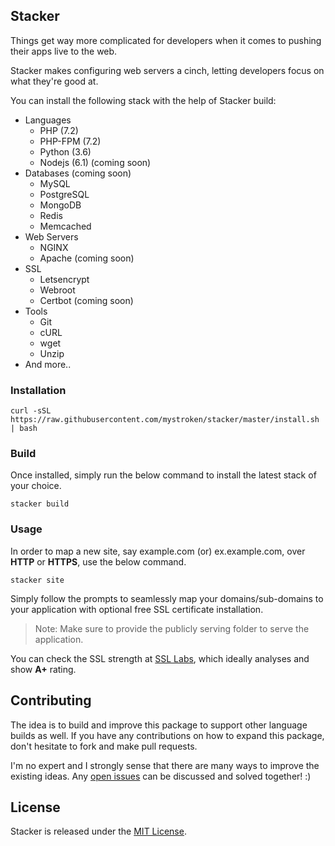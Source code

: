 ## Stacker

Things get way more complicated for developers when it comes to pushing their apps live to the web.

Stacker makes configuring web servers a cinch, letting developers focus on what they're good at.

You can install the following stack with the help of Stacker build:

- Languages
  - PHP (7.2)
  - PHP-FPM (7.2)
  - Python (3.6)
  - Nodejs (6.1) (coming soon)
- Databases (coming soon)
  - MySQL
  - PostgreSQL
  - MongoDB
  - Redis
  - Memcached
- Web Servers
  - NGINX
  - Apache (coming soon)
- SSL
  - Letsencrypt
  - Webroot
  - Certbot (coming soon)
- Tools
  - Git
  - cURL
  - wget
  - Unzip
- And more..

### Installation

```curl
curl -sSL https://raw.githubusercontent.com/mystroken/stacker/master/install.sh | bash
```

### Build

Once installed, simply run the below command to install the latest stack of your choice.

```curl
stacker build
```

### Usage

In order to map a new site, say example.com (or) ex.example.com, over **HTTP** or **HTTPS**, use the below command.

```curl
stacker site
```

Simply follow the prompts to seamlessly map your domains/sub-domains to your application with optional free SSL certificate installation.

> Note: Make sure to provide the publicly serving folder to serve the application.

You can check the SSL strength at [SSL Labs](https://www.ssllabs.com/ssltest/), which ideally analyses and show **A+** rating.

## Contributing

The idea is to build and improve this package to support other language builds as well.
If you have any contributions on how to expand this package, don't hesitate to fork and make pull requests.

I'm no expert and I strongly sense that there are many ways to improve the existing ideas.
Any [open issues](https://github.com/santoshbaggam/stacker/issues) can be discussed and solved together! :)

## License

Stacker is released under the [MIT License](https://github.com/santoshbaggam/stacker/blob/master/LICENSE).
